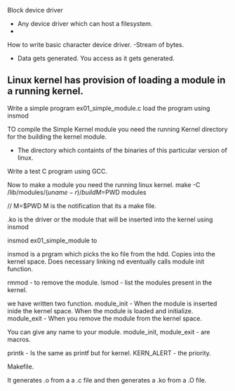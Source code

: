 Block device driver
- Any device driver which can host a filesystem. 
- 
How to write basic character device driver.
 -Stream of bytes.
 - Data gets generated. You access as it gets generated.

Linux kernel has provision of loading a module in a running kernel. 
 - 

Write a simple program
	ex01_simple_module.c
load the program
	using insmod

TO compile the Simple Kernel module you need the running Kernel directory for the building the kernel module. 
- The directory which containts of the binaries of this particular version of linux. 

Write a test C program using GCC. 

Now to make a module you need the running linux kernel. 
make -C /lib/modules/$(uname -r)/build M=$PWD modules

 
// M=$PWD M is the notification that its a make file. 

 .ko is the driver or the module that will be inserted into the kernel using insmod

insmod ex01_simple_module to 

insmod is a prgram which picks the ko file from the hdd. Copies into the kernel space. Does necessary linking nd eventually calls module init function. 

rmmod - to remove the module. 
lsmod - list the modules present in the kernel. 


we have written two function.
	module_init - When the module is inserted inide the kernel space. When the module is loaded and initialize. 
	module_exit - When you remove the module from the kernel space.

You can give any name to your module. 
	module_init, module_exit - are macros. 

printk - Is the same as printf but for kernel. 
KERN_ALERT - the priority. 

Makefile. 

It generates .o from a a .c file and then generates a .ko from a .O file. 
 




